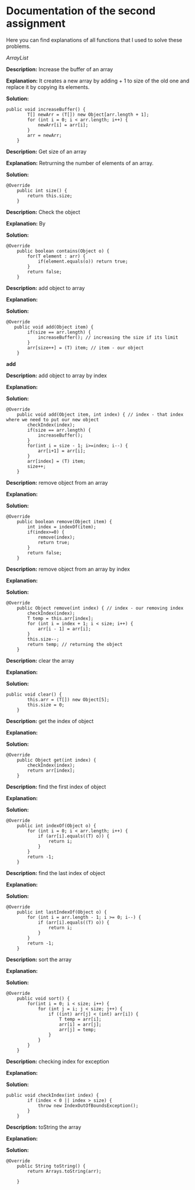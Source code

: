# Documentation of the second assignment
Here you can find explanations of all functions that I used to solve these problems.

*ArrayList*

**Description:** Increase the buffer of an array

**Explanation:** It creates a new array by adding + 1 to size of the old one and replace it by copying its elements.

**Solution:** 

```
public void increaseBuffer() {
        T[] newArr = (T[]) new Object[arr.length + 1];
        for (int i = 0; i < arr.length; i++) {
            newArr[i] = arr[i];
        }
        arr = newArr;
    }
```

**Description:** Get size of an array

**Explanation:** Retrurning the number of elements of an array.

**Solution:** 

```
@Override
    public int size() {
        return this.size;
    }
```


**Description:** Check the object

**Explanation:** By 

**Solution:** 

```
@Override
    public boolean contains(Object o) {
        for(T element : arr) {
            if(element.equals(o)) return true;
        }
        return false;
    }
```

**Description:** add object to array

**Explanation:** 

**Solution:** 

```
@Override
   public void add(Object item) {
        if(size == arr.length) {
            increaseBuffer(); // increasing the size if its limit
        }
        arr[size++] = (T) item; // item - our object
    }
```

**add** 

**Description:** add object to array by index

**Explanation:** 

**Solution:** 

```
@Override
    public void add(Object item, int index) { // index - that index where we need to put our new object
        checkIndex(index);
        if(size == arr.length) {
            increaseBuffer();
        }
        for(int i = size - 1; i>=index; i--) {
            arr[i+1] = arr[i];
        }
        arr[index] = (T) item;
        size++;
    }

```


**Description:** remove object from an array

**Explanation:** 

**Solution:** 

```
@Override
    public boolean remove(Object item) {
        int index = indexOf(item);
        if(index>=0) {
            remove(index);
            return true;
        }
        return false;
    }
```

**Description:**  remove object from an array by index

**Explanation:** 

**Solution:** 

```
@Override
    public Object remove(int index) { // index - our removing index
        checkIndex(index);
        T temp = this.arr[index];
        for (int i = index + 1; i < size; i++) {
            arr[i - 1] = arr[i];
        }
        this.size--;
        return temp; // returning the object
    }
```

**Description:** clear the array

**Explanation:**  

**Solution:** 

```
public void clear() {
        this.arr = (T[]) new Object[5];
        this.size = 0;
    }
```

**Description:** get the index of object

**Explanation:** 

**Solution:** 

```
@Override
    public Object get(int index) {
        checkIndex(index);
        return arr[index];
    }
```

**Description:** find the first index of object

**Explanation:**  

**Solution:** 

```
@Override
    public int indexOf(Object o) {
        for (int i = 0; i < arr.length; i++) {
            if (arr[i].equals((T) o)) {
                return i;
            }
        }
        return -1;
    }
```
**Description:** find the last index of object

**Explanation:** 

**Solution:** 

```
@Override
    public int lastIndexOf(Object o) {
        for (int i = arr.length - 1; i >= 0; i--) {
            if (arr[i].equals((T) o)) {
                return i;
            }
        }
        return -1;
    }
```

**Description:** sort the array

**Explanation:** 

**Solution:** 

```
@Override
    public void sort() {
        for(int i = 0; i < size; i++) {
            for (int j = i; j < size; j++) {
                if ((int) arr[j] < (int) arr[i]) {
                    T temp = arr[i];
                    arr[i] = arr[j];
                    arr[j] = temp;
                }
            }
        }
    }
```

**Description:** checking index for exception

**Explanation:** 

**Solution:** 

```
public void checkIndex(int index) {
        if (index < 0 || index > size) {
            throw new IndexOutOfBoundsException();
        }
    }
```

**Description:** toString the array

**Explanation:** 

**Solution:** 


```
@Override
    public String toString() {
        return Arrays.toString(arr);

    }
```
